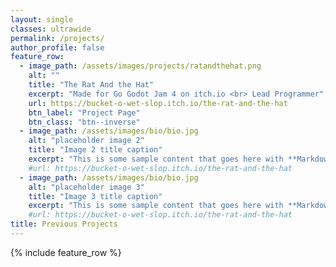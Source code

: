 ```yaml
---
layout: single
classes: ultrawide
permalink: /projects/
author_profile: false
feature_row:
  - image_path: /assets/images/projects/ratandthehat.png
    alt: ""
    title: "The Rat And the Hat"
    excerpt: "Made for Go Godot Jam 4 on itch.io <br> Lead Programmer"
    url: https://bucket-o-wet-slop.itch.io/the-rat-and-the-hat
    btn_label: "Project Page"
    btn_class: "btn--inverse"
  - image_path: /assets/images/bio/bio.jpg
    alt: "placeholder image 2"
    title: "Image 2 title caption"
    excerpt: "This is some sample content that goes here with **Markdown** formatting."
    #url: https://bucket-o-wet-slop.itch.io/the-rat-and-the-hat
  - image_path: /assets/images/bio/bio.jpg
    alt: "placeholder image 3"
    title: "Image 3 title caption"
    excerpt: "This is some sample content that goes here with **Markdown** formatting."
    #url: https://bucket-o-wet-slop.itch.io/the-rat-and-the-hat
title: Previous Projects
---
```


{% include feature_row %}
